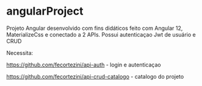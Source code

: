 # angularProject

Projeto Angular desenvolvido com fins didáticos feito com Angular 12, MaterializeCss e conectado a 2 APIs. Possui autenticaçao Jwt de usuário e CRUD

Necessita:

https://github.com/fecortezini/api-auth - login e autenticaçao

https://github.com/fecortezini/api-crud-catalogo - catalogo do projeto
